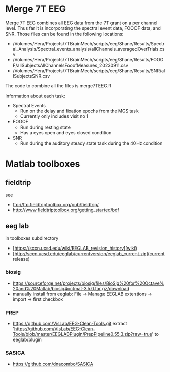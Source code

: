 # Merge 7T EEG 
Merge 7T EEG combines all EEG data from the 7T grant on a per channel level. 
Thus far it is incorporating the spectral event data, FOOOF data, and SNR. 
Those files can be found in the following locations: 
 * /Volumes/Hera/Projects/7TBrainMech/scripts/eeg/Shane/Results/Spectral_Analysis/Spectral_events_analysis/allChannels_averagedOverTrials.csv
 * /Volumes/Hera/Projects/7TBrainMech/scripts/eeg/Shane/Results/FOOOF/allSubjectsAllChannelsFooofMeasures_20230911.csv
 * /Volumes/Hera/Projects/7TBrainMech/scripts/eeg/Shane/Results/SNR/allSubjectsSNR.csv

The code to combine all the files is merge7TEEG.R

Information about each task: 
 * Spectral Events
    * Run on the delay and fixation epochs from the MGS task 
    * Currently only includes visit no 1
 * FOOOF 
    * Run during resting state
    * Has a eyes open and eyes closed condition
 * SNR
    * Run during the auditory steady state task during the 40Hz condition 
  
 

# Matlab toolboxes
## fieldtrip
see 
 * ftp://ftp.fieldtriptoolbox.org/pub/fieldtrip/
 * http://www.fieldtriptoolbox.org/getting_started/bdf

## eeg lab
in toolboxes subdirectory
  * [https://sccn.ucsd.edu/wiki/EEGLAB_revision_history](wiki) 
  * [http://sccn.ucsd.edu/eeglab/currentversion/eeglab_current.zip](current release) 
### biosig
 * https://sourceforge.net/projects/biosig/files/BioSig%20for%20Octave%20and%20Matlab/biosig4octmat-3.5.0.tar.gz/download
 * manually install from eeglab: File -> Manage EEGLAB extentions -> import -> first checkbox
### PREP
  * https://github.com/VisLab/EEG-Clean-Tools.git
  extract 'https://github.com/VisLab/EEG-Clean-Tools/blob/master/EEGLABPlugin/PrepPipeline0.55.3.zip?raw=true' to eeglab/plugin
### SASICA
  * https://github.com/dnacombo/SASICA